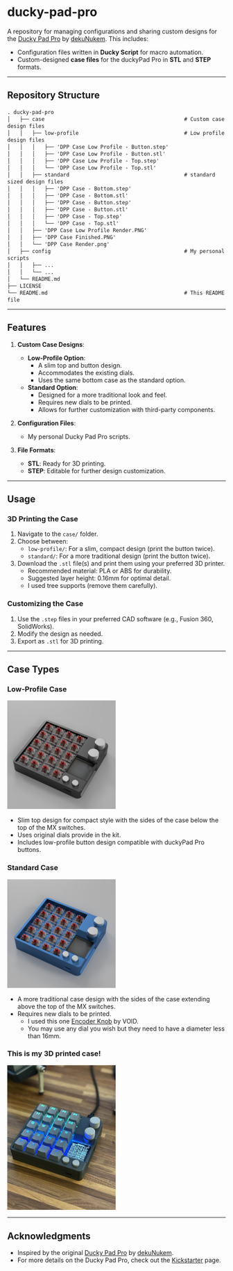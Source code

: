 
# **ducky-pad-pro**

A repository for managing configurations and sharing custom designs for the [Ducky Pad Pro](https://github.com/dekuNukem/duckyPad-Pro) by [dekuNukem](https://github.com/dekuNukem). This includes:
- Configuration files written in **Ducky Script** for macro automation.
- Custom-designed **case files** for the duckyPad Pro in **STL** and **STEP** formats.

---

## **Repository Structure**

```
. ducky-pad-pro
│   ├── case                                             # Custom case design files
│   │   ├── low-profile                                  # Low profile design files
│   │   │   ├── 'DPP Case Low Profile - Button.step'
│   │   │   ├── 'DPP Case Low Profile - Button.stl'
│   │   │   ├── 'DPP Case Low Profile - Top.step'
│   │   │   └── 'DPP Case Low Profile - Top.stl'
│   │   ├── standard                                     # standard sized design files
│   │   │   ├── 'DPP Case - Bottom.step'
│   │   │   ├── 'DPP Case - Bottom.stl'
│   │   │   ├── 'DPP Case - Button.step'
│   │   │   ├── 'DPP Case - Button.stl'
│   │   │   ├── 'DPP Case - Top.step'
│   │   │   └── 'DPP Case - Top.stl'
│   │   ├── 'DPP Case Low Profile Render.PNG'
│   │   ├── 'DPP Case Finished.PNG'
│   │   └── 'DPP Case Render.png'
│   ├── config                                           # My personal scripts
│   │   ├── ...
│   │   └── ...
│   └── README.md
├── LICENSE
└── README.md                                            # This README file
```

---

## **Features**


1. **Custom Case Designs**:
   - **Low-Profile Option**: 
     - A slim top and button design.
     - Accommodates the existing dials.
     - Uses the same bottom case as the standard option.
   - **Standard Option**: 
     - Designed for a more traditional look and feel.
     - Requires new dials to be printed.
     - Allows for further customization with third-party components.

2. **Configuration Files**:
   - My personal Ducky Pad Pro scripts.

3. **File Formats**:
   - **STL**: Ready for 3D printing.
   - **STEP**: Editable for further design customization.

---

## **Usage**


### **3D Printing the Case**
1. Navigate to the `case/` folder.
2. Choose between:
   - `low-profile/`: For a slim, compact design (print the button twice).
   - `standard/`: For a more traditional design (print the button twice).
3. Download the `.stl` file(s) and print them using your preferred 3D printer.
   - Recommended material: PLA or ABS for durability.
   - Suggested layer height: 0.16mm for optimal detail.
   - I used tree supports (remove them carefully).

### **Customizing the Case**
1. Use the `.step` files in your preferred CAD software (e.g., Fusion 360, SolidWorks).
2. Modify the design as needed.
3. Export as `.stl` for 3D printing.

---

## **Case Types**

### **Low-Profile Case**
<img src="case/DPP%20Case%20Low%20Profile%20Render.PNG" alt="Low Profile Case" width="250" />

- Slim top design for compact style with the sides of the case below the top of the MX switches.
- Uses original dials provide in the kit.
- Includes low-profile button design compatible with duckyPad Pro buttons.

### **Standard Case**
<img src="case/DPP%20Case%20Render.png" alt="Low Profile Case" width="250" />


- A more traditional case design with the sides of the case extending above the top of the MX switches.
- Requires new dials to be printed.
    - I used this one [Encoder Knob](https://www.printables.com/model/347536-encoder-knob) by VOID.
    - You may use any dial you wish but they need to have a diameter less than 16mm.


### This is my 3D printed case!

<img src="case/DPP%20Case%20Finished.png" alt="Low Profile Case" width="250" />

---

## **Acknowledgments**

- Inspired by the original [Ducky Pad Pro](https://github.com/dekuNukem/duckyPad-Pro) by [dekuNukem](https://github.com/dekuNukem). 
- For more details on the Ducky Pad Pro, check out the [Kickstarter](https://www.kickstarter.com/projects/dekunukem/duckypad-pro-advanced-macro-scripting-beyond-qmk-via/description) page.
